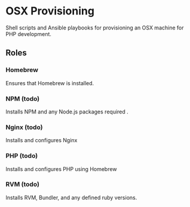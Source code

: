 # OSX Provisioning

Shell scripts and Ansible playbooks for provisioning an OSX machine for PHP development.

## Roles

### Homebrew

Ensures that Homebrew is installed.

### NPM (todo)

Installs NPM and any Node.js packages required
.
### Nginx (todo)

Installs and configures Nginx

### PHP (todo)

Installs and configures PHP using Homebrew

### RVM (todo)
	
Installs RVM, Bundler, and any defined ruby versions. 